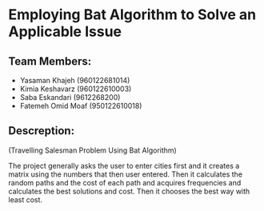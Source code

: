 # Employing Bat Algorithm to Solve an Applicable Issue

## Team Members:
- Yasaman Khajeh (960122681014)
- Kimia Keshavarz (960122610003)
- Saba Eskandari (9612268200)
- Fatemeh Omid Moaf (950122610018)

## Descreption:

(Travelling Salesman Problem Using Bat Algorithm)

The project generally asks the user to enter cities first and it creates a matrix using the numbers that then user entered. Then it calculates the random paths and the cost of each path and acquires frequencies and calculates the best solutions and cost. Then it chooses the best way with least cost.
